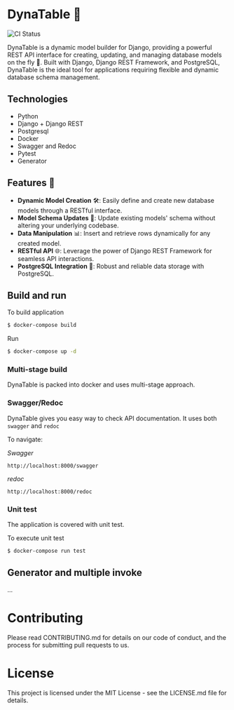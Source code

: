 # DynaTable 🚀

![CI Status](https://github.com/blooser/DynaTable/actions/workflows/docker-image.yml/badge.svg)

DynaTable is a dynamic model builder for Django, providing a powerful REST API interface for creating, updating, and managing database models on the fly 🌟. Built with Django, Django REST Framework, and PostgreSQL, DynaTable is the ideal tool for applications requiring flexible and dynamic database schema management.

## Technologies
- Python
- Django + Django REST
- Postgresql
- Docker
- Swagger and Redoc
- Pytest
- Generator


## Features 🌈

- **Dynamic Model Creation** 🛠️: Easily define and create new database models through a RESTful interface.
- **Model Schema Updates** 🔧: Update existing models' schema without altering your underlying codebase.
- **Data Manipulation** 📊: Insert and retrieve rows dynamically for any created model.
- **RESTful API** 🌐: Leverage the power of Django REST Framework for seamless API interactions.
- **PostgreSQL Integration** 💾: Robust and reliable data storage with PostgreSQL.


## Build and run

To build application

```bash
$ docker-compose build
```

Run

```bash
$ docker-compose up -d
```

### Multi-stage build

DynaTable is packed into docker and uses multi-stage approach.


### Swagger/Redoc

DynaTable gives you easy way to check API documentation. It uses both `swagger` and `redoc`

To navigate:

*Swagger*

```
http://localhost:8000/swagger
```

*redoc*

```
http://localhost:8000/redoc
```

### Unit test

The application is covered with unit test.

To execute unit test

```bash
$ docker-compose run test
```

## Generator and multiple invoke

...

# Contributing

Please read CONTRIBUTING.md for details on our code of conduct, and the process for submitting pull requests to us.

# License

This project is licensed under the MIT License - see the LICENSE.md file for details.
